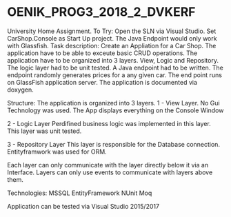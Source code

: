# OENIK_PROG3_2018_2_DVKERF

University Home Assignment. 
To Try: Open the SLN via Visual Studio. Set CarShop.Console as Start Up project. The Java Endpoint would only work with Glassfish. 
Task description: 
	Create an Appliation for a Car Shop. The application have to be able to exceute basic CRUD operations.
	The application have to be organized into 3 layers. View, Logic and Repository.
	The logic layer had to be unit tested.
	A Java endpoint had to be written. The endpoint randomly generates prices for a any given car. 
	The end point runs on GlassFish application server. 
	The application is documented via doxygen. 

Structure:
The application is organized into 3 layers. 
1 - View Layer.
	No Gui Technology was used.
	The App displays everything on the Console Window

2 - Logic Layer
	Perdifined business logic was implemented in this layer. 
	This layer was unit tested.
	
3 - Repository Layer
	This layer is responsible for the Database connection.
	Entityframwork was used for ORM.
	
Each layer can only communicate with the layer directly below it via an Interface.
Layers can only use events to communicate with layers above them.

Technologies: 
MSSQL
EntityFramework
NUnit
Moq

Application can be tested via Visual Studio 2015/2017

	

	
